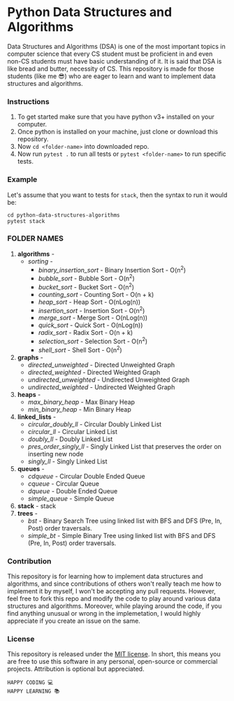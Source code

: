 # Python Data Structures and Algorithms

Data Structures and Algorithms (DSA) is one of the most important topics in computer science that every CS student must be proficient in and even non-CS students must have basic understanding of it. It is said that DSA is like bread and butter, necessity of CS. This repository is made for those students (like me :sunglasses:) who are eager to learn and want to implement data structures and algorithms.

### Instructions

1. To get started make sure that you have python v3+ installed on your computer.
2. Once python is installed on your machine, just clone or download this repository.
3. Now `cd <folder-name>` into downloaded repo.
4. Now run `pytest .` to run all tests or `pytest <folder-name>` to run specific tests.

### Example

Let's assume that you want to tests for `stack`, then the syntax to run it would be:

```
cd python-data-structures-algorithms
pytest stack
```

### FOLDER NAMES

1. **algorithms** -
   - _sorting_ -
     - _binary_insertion_sort_ - Binary Insertion Sort - O(n<sup>2</sup>)
     - _bubble_sort_ - Bubble Sort - O(n<sup>2</sup>)
     - _bucket_sort_ - Bucket Sort - O(n<sup>2</sup>)
     - _counting_sort_ - Counting Sort - O(n + k)
     - _heap_sort_ - Heap Sort - O(nLog(n))
     - _insertion_sort_ - Insertion Sort - O(n<sup>2</sup>)
     - _merge_sort_ - Merge Sort - O(nLog(n))
     - _quick_sort_ - Quick Sort - O(nLog(n))
     - _radix_sort_ - Radix Sort - O(n + k)
     - _selection_sort_ - Selection Sort - O(n<sup>2</sup>)
     - _shell_sort_ - Shell Sort - O(n<sup>2</sup>)
2. **graphs** -
   - _directed_unweighted_ - Directed Unweighted Graph
   - _directed_weighted_ - Directed Weighted Graph
   - _undirected_unweighted_ - Undirected Unweighted Graph
   - _undirected_weighted_ - Undirected Weighted Graph
3. **heaps** -
   - _max_binary_heap_ - Max Binary Heap
   - _min_binary_heap_ - Min Binary Heap
4. **linked_lists** -
   - _circular_doubly_ll_ - Circular Doubly Linked List
   - _circular_ll_ - Circular Linked List
   - _doubly_ll_ - Doubly Linked List
   - _pres_order_singly_ll_ - Singly Linked List that preserves the order on inserting new node
   - _singly_ll_ - Singly Linked List
5. **queues** -
   - _cdqueue_ - Circular Double Ended Queue
   - _cqueue_ - Circular Queue
   - _dqueue_ - Double Ended Queue
   - _simple_queue_ - Simple Queue
6. **stack** - stack
7. **trees** -
   - _bst_ - Binary Search Tree using linked list with BFS and DFS (Pre, In, Post) order traversals.
   - _simple_bt_ - Simple Binary Tree using linked list with BFS and DFS (Pre, In, Post) order traversals.

### Contribution

This repository is for learning how to implement data structures and algorithms, and since contributions of others won't really teach me how to implement it by myself, I won't be accepting any pull requests. However, feel free to fork this repo and modify the code to play around various data structures and algorithms. Moreover, while playing around the code, if you find anything unusual or wrong in the implemetation, I would highly appreciate if you create an issue on the same.

### License

This repository is released under the [MIT license](https://opensource.org/licenses/MIT). In short, this means you are free to use this software in any personal, open-source or commercial projects. Attribution is optional but appreciated.

```
HAPPY CODING 💻
HAPPY LEARNING 📚
```
